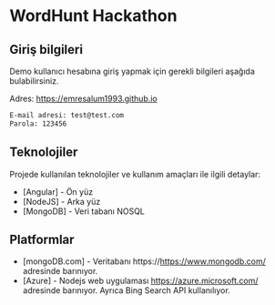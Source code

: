 # WordHunt Hackathon


## Giriş bilgileri
Demo kullanıcı hesabına giriş yapmak için gerekli bilgileri aşağıda bulabilirsiniz.

Adres: https://emresalum1993.github.io
```sh
E-mail adresi: test@test.com
Parola: 123456
```








## Teknolojiler

Projede kullanılan teknolojiler ve kullanım amaçları ile ilgili detaylar: 

- [Angular] - Ön yüz 
- [NodeJS] - Arka yüz
- [MongoDB] - Veri tabanı NOSQL
 
## Platformlar 
- [mongoDB.com] - Veritabanı https://https://www.mongodb.com/ adresinde barınıyor.  
- [Azure] - Nodejs web uygulaması https://azure.microsoft.com/ adresinde barınıyor. Ayrıca Bing Search API kullanılıyor. 
